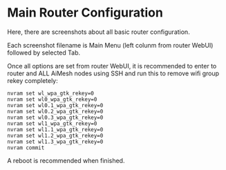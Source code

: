 # Main Router Configuration

Here, there are screenshots about all basic router configuration.

Each screenshot filename is Main Menu (left colunm from router WebUI) followed by selected Tab.

Once all options are set from router WebUI, it is recommended to enter to router and ALL AiMesh nodes using SSH 
and run this to remove wifi group rekey completely:

```shell
nvram set wl_wpa_gtk_rekey=0
nvram set wl0_wpa_gtk_rekey=0
nvram set wl0.1_wpa_gtk_rekey=0
nvram set wl0.2_wpa_gtk_rekey=0
nvram set wl0.3_wpa_gtk_rekey=0
nvram set wl1_wpa_gtk_rekey=0
nvram set wl1.1_wpa_gtk_rekey=0
nvram set wl1.2_wpa_gtk_rekey=0
nvram set wl1.3_wpa_gtk_rekey=0
nvram commit
```

A reboot is recommended when finished.
